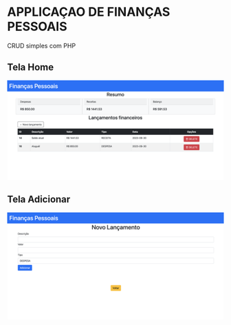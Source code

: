 # APPLICAÇAO DE FINANÇAS PESSOAIS
CRUD simples com PHP 
## Tela Home
![Home](img/home.png "Home")
## Tela Adicionar
![ADD](img/create.png "ADD")